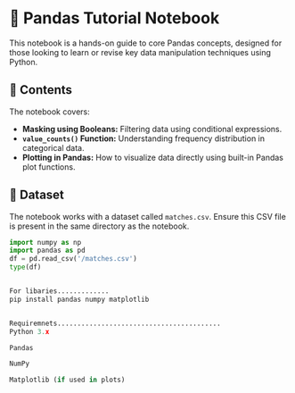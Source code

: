 # 🐼 Pandas Tutorial Notebook

This notebook is a hands-on guide to core Pandas concepts, designed for those looking to learn or revise key data manipulation techniques using Python.

## 📘 Contents

The notebook covers:

- **Masking using Booleans:** Filtering data using conditional expressions.
- **`value_counts()` Function:** Understanding frequency distribution in categorical data.
- **Plotting in Pandas:** How to visualize data directly using built-in Pandas plot functions.

## 📁 Dataset

The notebook works with a dataset called `matches.csv`. Ensure this CSV file is present in the same directory as the notebook.

```python
import numpy as np
import pandas as pd
df = pd.read_csv('/matches.csv')
type(df)


For libaries.............
pip install pandas numpy matplotlib


Requiremnets.........................................
Python 3.x

Pandas

NumPy

Matplotlib (if used in plots)

